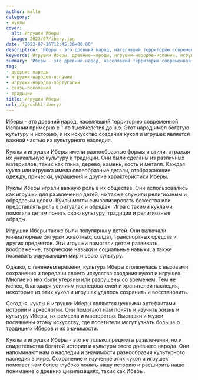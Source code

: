 ```yaml
---
author: malta
category:
- куклы
cover:
  alt: Игрушки Иберы
  image: 2023/07/ibery.jpg
date: '2023-07-16T12:45:20+00:00'
description: 'Иберы - это древний народ, населявший территорию современной Испании примерно с 1-го тысячелетия до н.э. Этот народ имел богатую культуру и историю, и их...'
keywords: Игрушки Иберы, древние-народы, игрушки-народов-испании, игрушки-народов-португалии, связь-поколений, традиции, иберы, игрушки, культуру, куклы, кукол, игрушек, наследия, также, понять, нам, ибе, это, народ, историю, создания
summary: 'Иберы - это древний народ, населявший территорию современной Испании примерно с 1-го тысячелетия до н.э. Этот народ имел богатую культуру и историю, и их...'
tag:
- древние-народы
- игрушки-народов-испании
- игрушки-народов-португалии
- связь-поколений
- традиции
title: Игрушки Иберы
url: /igrushki-ibery/
---
```


Иберы \- это древний народ, населявший территорию современной Испании примерно с 1-го тысячелетия до н.э. Этот народ имел богатую культуру и историю, и их искусство создания кукол и игрушек является важной частью их культурного наследия.

Куклы и игрушки Иберы имели разнообразные формы и стили, отражая их уникальную культуру и традиции. Они были сделаны из различных материалов, таких как глина, дерево, камень, кость и металл. Каждая кукла или игрушка имела своеобразные детали, отображающие одежду, прически, украшения и другие характеристики Иберы.

Куклы Иберы играли важную роль в их обществе. Они использовались как игрушки для развлечения детей, но также служили религиозным и обрядовым целям. Куклы могли символизировать божества или представлять роль в ритуалах и обрядах. Игра с такими куклами помогала детям понять свою культуру, традиции и религиозные обряды.

Игрушки Иберы также были популярны у детей. Они включали миниатюрные фигурки животных, солдат, транспортных средств и других предметов. Эти игрушки помогали детям развивать воображение, творческие навыки и социальные навыки, а также познавать окружающий мир и свою культуру.

Однако, с течением времени, культура Иберы столкнулась с вызовами сохранения и передачи своего искусства создания кукол и игрушек. Многие из них были утеряны или разрушены со временем. Тем не менее, благодаря усилиям исследователей и хранителей наследия, некоторые из этих кукол и игрушек удалось сохранить и восстановить.

Сегодня, куклы и игрушки Иберы являются ценными артефактами истории и археологии. Они помогают нам понять и изучить жизнь и культуру Ибе́ры, их ремесла и мастерство. Выставки и музеи посвящены этому искусству, где посетители могут узнать больше о традициях Иберов и их значимости.

Куклы и игрушки Ибе́ры \- это не только предметы развлечения, но и свидетельства богатой истории и культуры этого древнего народа. Они напоминают нам о наследии и значимости разнообразия культурного наследия в мире. Сохранение и изучение этих кукол и игрушек помогает нам более глубоко понять нашу историю и расширить наше понимание о древних цивилизациях, таких как Ибе́ры.